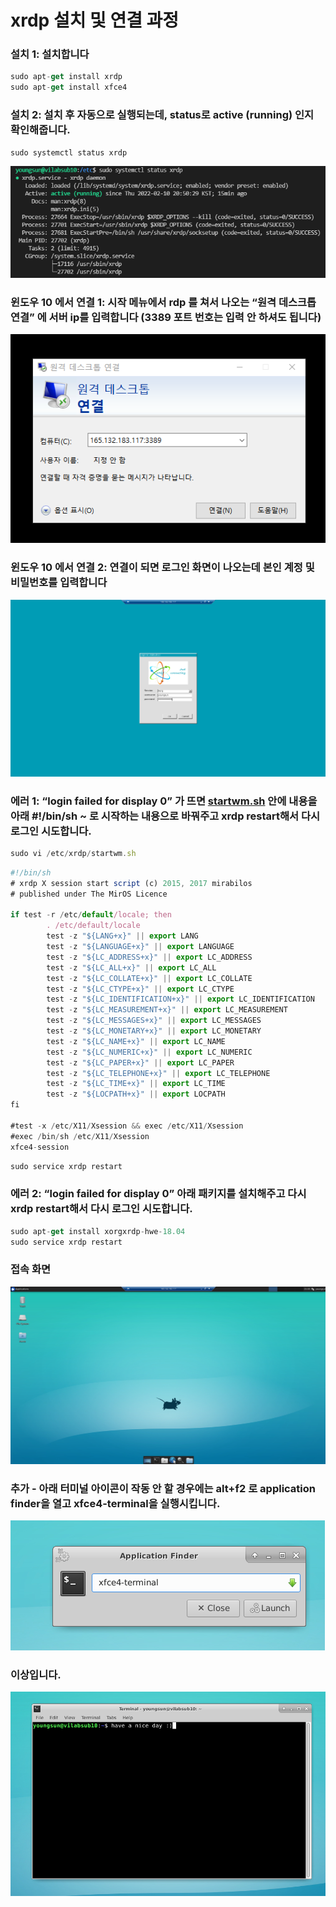 # xrdp 설치 및 연결 과정

### 설치 1: 설치합니다

```jsx
sudo apt-get install xrdp
sudo apt-get install xfce4
```

### 설치 2: 설치 후 자동으로 실행되는데, status로 active (running) 인지 확인해줍니다.

```jsx
sudo systemctl status xrdp
```

![Untitled](https://github.com/laphisboy/etc/blob/main/xrdp%20%EC%84%A4%EC%B9%98%20%EB%B0%8F%20%EC%97%B0%EA%B2%B0%20%EA%B3%BC%EC%A0%95/Untitled.png)

### 윈도우 10 에서 연결 1: 시작 메뉴에서 rdp 를 쳐서 나오는 “원격 데스크톱 연결” 에 서버 ip를 입력합니다 (3389 포트 번호는 입력 안 하셔도 됩니다)

![Untitled](https://github.com/laphisboy/etc/blob/main/xrdp%20%EC%84%A4%EC%B9%98%20%EB%B0%8F%20%EC%97%B0%EA%B2%B0%20%EA%B3%BC%EC%A0%95/Untitled%201.png)

### 윈도우 10 에서 연결 2: 연결이 되면 로그인 화면이 나오는데 본인 계정 및 비밀번호를 입력합니다

![Untitled](https://github.com/laphisboy/etc/blob/main/xrdp%20%EC%84%A4%EC%B9%98%20%EB%B0%8F%20%EC%97%B0%EA%B2%B0%20%EA%B3%BC%EC%A0%95/Untitled%202.png)

### 에러 1: “login failed for display 0” 가 뜨면 [startwm.sh](http://startwm.sh) 안에 내용을 아래 #!/bin/sh ~ 로 시작하는 내용으로 바꿔주고 xrdp restart해서 다시 로그인 시도합니다.

```jsx
sudo vi /etc/xrdp/startwm.sh
```

```jsx
#!/bin/sh
# xrdp X session start script (c) 2015, 2017 mirabilos
# published under The MirOS Licence

if test -r /etc/default/locale; then
        . /etc/default/locale
        test -z "${LANG+x}" || export LANG
        test -z "${LANGUAGE+x}" || export LANGUAGE
        test -z "${LC_ADDRESS+x}" || export LC_ADDRESS
        test -z "${LC_ALL+x}" || export LC_ALL
        test -z "${LC_COLLATE+x}" || export LC_COLLATE
        test -z "${LC_CTYPE+x}" || export LC_CTYPE
        test -z "${LC_IDENTIFICATION+x}" || export LC_IDENTIFICATION
        test -z "${LC_MEASUREMENT+x}" || export LC_MEASUREMENT
        test -z "${LC_MESSAGES+x}" || export LC_MESSAGES
        test -z "${LC_MONETARY+x}" || export LC_MONETARY
        test -z "${LC_NAME+x}" || export LC_NAME
        test -z "${LC_NUMERIC+x}" || export LC_NUMERIC
        test -z "${LC_PAPER+x}" || export LC_PAPER
        test -z "${LC_TELEPHONE+x}" || export LC_TELEPHONE
        test -z "${LC_TIME+x}" || export LC_TIME
        test -z "${LOCPATH+x}" || export LOCPATH
fi

#test -x /etc/X11/Xsession && exec /etc/X11/Xsession
#exec /bin/sh /etc/X11/Xsession
xfce4-session
```

```jsx
sudo service xrdp restart
```

### 에러 2: “login failed for display 0” 아래 패키지를 설치해주고 다시 xrdp restart해서 다시 로그인 시도합니다.

```jsx
sudo apt-get install xorgxrdp-hwe-18.04
sudo service xrdp restart
```

### 접속 화면

![Untitled](https://github.com/laphisboy/etc/blob/main/xrdp%20%EC%84%A4%EC%B9%98%20%EB%B0%8F%20%EC%97%B0%EA%B2%B0%20%EA%B3%BC%EC%A0%95/Untitled%203.png)

### 추가 - 아래 터미널 아이콘이 작동 안 할 경우에는 alt+f2 로 application finder을 열고 xfce4-terminal을 실행시킵니다.

![Untitled](https://github.com/laphisboy/etc/blob/main/xrdp%20%EC%84%A4%EC%B9%98%20%EB%B0%8F%20%EC%97%B0%EA%B2%B0%20%EA%B3%BC%EC%A0%95/Untitled%204.png)

### 이상입니다.

![Untitled](https://github.com/laphisboy/etc/blob/main/xrdp%20%EC%84%A4%EC%B9%98%20%EB%B0%8F%20%EC%97%B0%EA%B2%B0%20%EA%B3%BC%EC%A0%95/Untitled%205.png)
